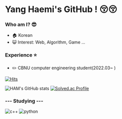 # Yang Haemi's GitHub ! 😚😚

### Who am I? 😎
- 🏠 Korean
- 😺 Interest: Web, Algorithm, Game ...

### Experience ⭐
- ✏️ CBNU computer engineering student(2022.03~ )

[![Hits](https://hits.seeyoufarm.com/api/count/incr/badge.svg?url=https%3A%2F%2Fgithub.com%2Fyanghaemi&count_bg=%238E4E00&title_bg=%23FFE3B5&icon=github.svg&icon_color=%23000000&title=hello&edge_flat=false)](https://hits.seeyoufarm.com)

![HAM's GitHub stats](https://github-readme-stats.vercel.app/api?username=yanghaemi&show_icons=true&theme=radical)
[![Solved.ac Profile](http://mazassumnida.wtf/api/v2/generate_badge?boj=heau0105)](https://solved.ac/heau0105/)


### --- Studying ---
![c++](https://img.shields.io/badge/cplusplus-00599C.svg?&style=for-the-badge&logo=cplusplus&logoColor=00599C)
![python](https://img.shields.io/badge/python-3776AB.svg?&style=for-the-badge&logo=Python&logoColor=3776AB)
<!--
**yanghaemi/yanghaemi** is a ✨ _special_ ✨ repository because its `README.md` (this file) appears on your GitHub profile.

Here are some ideas to get you started:

- 🔭 I’m currently working on ...
- 🌱 I’m currently learning ...
- 👯 I’m looking to collaborate on ...
- 🤔 I’m looking for help with ...
- 💬 Ask me about ...
- 📫 How to reach me: ...
- 😄 Pronouns: ...
- ⚡ Fun fact: ...
-->
